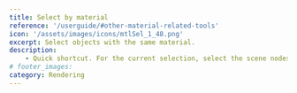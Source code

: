 ```yaml
---
title: Select by material
reference: '/userguide/#other-material-related-tools'
icon: '/assets/images/icons/mtlSel_1_48.png'
excerpt: Select objects with the same material.
description:
    - Quick shortcut. For the current selection, select the scene nodes sharing the same material.
# footer_images:
category: Rendering
---
```

